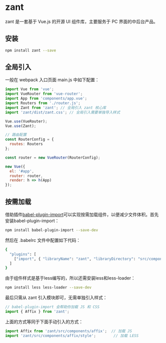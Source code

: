 # zant

zant 是一套基于 Vue.js 的开源 UI 组件库，主要服务于 PC 界面的中后台产品。

## 安装

```bash
npm install zant --save
```

## 全局引入

一般在 webpack 入口页面 main.js 中如下配置：

```js
import Vue from 'vue';
import VueRouter from 'vue-router';
import App from 'components/app.vue';
import Routers from './router.js';
import Zant from 'zant'; // 全局引入 zant 核心库
import 'zant/dist/zant.css'; // 全局引入需要单独导入样式

Vue.use(VueRouter);
Vue.use(Zant);

// 路由配置
const RouterConfig = {
  routes: Routers
};

const router = new VueRouter(RouterConfig);

new Vue({
  el: '#app',
  router: router,
  render: h => h(App)
});
```

## 按需加载

借助插件[babel-plugin-import](https://github.com/ant-design/babel-plugin-import)可以实现按需加载组件，以便减少文件体积。首先安装babel-plugin-import：

```bash
npm install babel-plugin-import --save-dev
```

然后在 .babelrc 文件中配置如下代码：

```bash
{
  "plugins": [
    ["import", { "libraryName": "zant", "libraryDirectory": "src/components", "style": true }]
  ]
}
```

由于组件样式是基于less编写的，所以还需安装less和less-loader：

```bash
npm install less less-loader --save-dev
```

最后只需从 zant 引入模块即可，无需单独引入样式：

```js
// babel-plugin-import 会帮助你加载 JS 和 CSS
import { Affix } from 'zant';
```

上面的方式等同于下面手动引入的方式：

```js
import Affix from 'zant/src/components/affix';  // 加载 JS
import 'zant/src/components/affix/style';        // 加载 LESS
```
